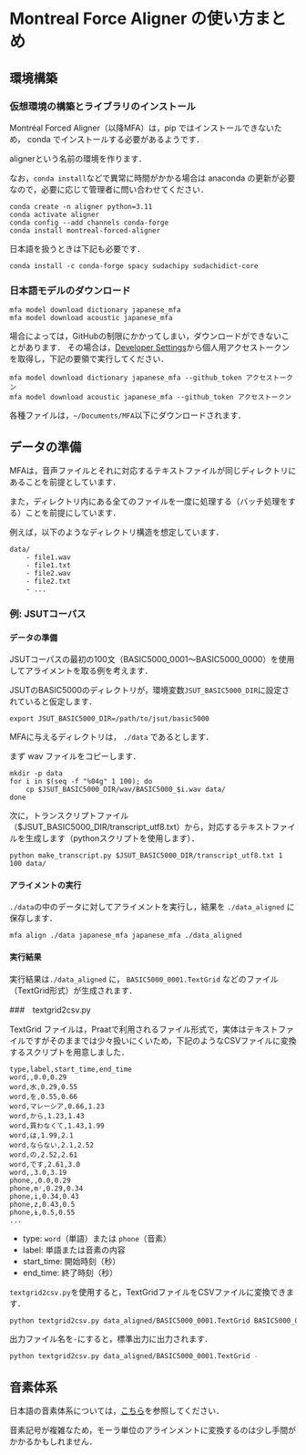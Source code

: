 # Montreal Force Aligner の使い方まとめ

## 環境構築

### 仮想環境の構築とライブラリのインストール

Montréal Forced Aligner（以降MFA）は，pip ではインストールできないため， conda でインストールする必要があるようです．

alignerという名前の環境を作ります．

なお，`conda install`などで異常に時間がかかる場合は anaconda の更新が必要なので，必要に応じて管理者に問い合わせてください．

```
conda create -n aligner python=3.11
conda activate aligner
conda config --add channels conda-forge
conda install montreal-forced-aligner
```

日本語を扱うときは下記も必要です．

```
conda install -c conda-forge spacy sudachipy sudachidict-core
```

### 日本語モデルのダウンロード

```
mfa model download dictionary japanese_mfa
mfa model download acoustic japanese_mfa
```

場合によっては，GitHubの制限にかかってしまい，ダウンロードができないことがあります．
その場合は，[Developer Settings](https://github.com/settings/apps)から個人用アクセストークンを取得し，下記の要領で実行してください．

```
mfa model download dictionary japanese_mfa --github_token アクセストークン
mfa model download acoustic japanese_mfa --github_token アクセストークン
```

各種ファイルは，`~/Documents/MFA`以下にダウンロードされます．

## データの準備

MFAは，音声ファイルとそれに対応するテキストファイルが同じディレクトリにあることを前提としています．

また，ディレクトリ内にある全てのファイルを一度に処理する（バッチ処理をする）ことを前提にしています．

例えば，以下のようなディレクトリ構造を想定しています．

```
data/
    - file1.wav
    - file1.txt
    - file2.wav
    - file2.txt
    - ...
```

### 例: JSUTコーパス

#### データの準備

JSUTコーパスの最初の100文（BASIC5000_0001〜BASIC5000_0000）を使用してアライメントを取る例を考えます．

JSUTのBASIC5000のディレクトリが，環境変数`JSUT_BASIC5000_DIR`に設定されていると仮定します．

```
export JSUT_BASIC5000_DIR=/path/to/jsut/basic5000
```

MFAに与えるディレクトリは， `./data` であるとします．

まず wav ファイルをコピーします．

```
mkdir -p data
for i in $(seq -f "%04g" 1 100); do
    cp $JSUT_BASIC5000_DIR/wav/BASIC5000_$i.wav data/
done
```

次に，トランスクリプトファイル（$JSUT_BASIC5000_DIR/transcript_utf8.txt）から，対応するテキストファイルを生成します（pythonスクリプトを使用します）．

```
python make_transcript.py $JSUT_BASIC5000_DIR/transcript_utf8.txt 1 100 data/
```

#### アライメントの実行

`./data`の中のデータに対してアライメントを実行し，結果を `./data_aligned` に保存します．

```
mfa align ./data japanese_mfa japanese_mfa ./data_aligned
```

#### 実行結果

実行結果は`./data_aligned` に，
`BASIC5000_0001.TextGrid` などのファイル（TextGrid形式）が生成されます．

###　textgrid2csv.py

TextGrid ファイルは，Praatで利用されるファイル形式で，実体はテキストファイルですがそのままでは少々扱いにくいため，下記のようなCSVファイルに変換するスクリプトを用意しました．

```plain text
type,label,start_time,end_time
word,,0.0,0.29
word,水,0.29,0.55
word,を,0.55,0.66
word,マレーシア,0.66,1.23
word,から,1.23,1.43
word,買わなくて,1.43,1.99
word,は,1.99,2.1
word,ならない,2.1,2.52
word,の,2.52,2.61
word,です,2.61,3.0
word,,3.0,3.19
phone,,0.0,0.29
phone,mʲ,0.29,0.34
phone,i,0.34,0.43
phone,z,0.43,0.5
phone,ɨ,0.5,0.55
...
```

- type: `word`（単語）または `phone`（音素）
- label: 単語または音素の内容
- start_time: 開始時刻（秒）
- end_time: 終了時刻（秒）

`textgrid2csv.py`を使用すると，TextGridファイルをCSVファイルに変換できます．

```bash
python textgrid2csv.py data_aligned/BASIC5000_0001.TextGrid BASIC5000_0001.csv
```

出力ファイル名を`-`にすると，標準出力に出力されます．

```bash
python textgrid2csv.py data_aligned/BASIC5000_0001.TextGrid -
```

## 音素体系

日本語の音素体系については，[こちら](https://mfa-models.readthedocs.io/en/latest/mfa_phone_set.html#japanese)を参照してください．

音素記号が複雑なため，モーラ単位のアラインメントに変換するのは少し手間がかかるかもしれません．